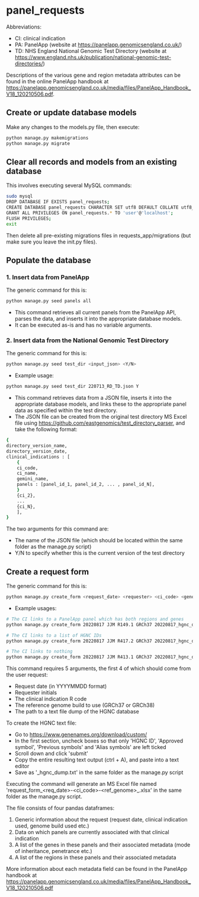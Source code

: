# panel_requests

Abbreviations:
- CI: clinical indication
- PA: PanelApp (website at https://panelapp.genomicsengland.co.uk/)
- TD: NHS England National Genomic Test Directory (website at https://www.england.nhs.uk/publication/national-genomic-test-directories/)

Descriptions of the various gene and region metadata attributes can be found in the online PanelApp handbook at https://panelapp.genomicsengland.co.uk/media/files/PanelApp_Handbook_V18_120210506.pdf.

## Create or update database models
Make any changes to the models.py file, then execute:
```sh
python manage.py makemigrations
python manage.py migrate
```

## Clear all records and models from an existing database
This involves executing several MySQL commands:
```sh
sudo mysql
DROP DATABASE IF EXISTS panel_requests;
CREATE DATABASE panel_requests CHARACTER SET utf8 DEFAULT COLLATE utf8_general_ci;
GRANT ALL PRIVILEGES ON panel_requests.* TO 'user'@'localhost';
FLUSH PRIVILEGES;
exit
```
Then delete all pre-existing migrations files in requests_app/migrations (but make sure you leave the init.py files).

## Populate the database
### 1. Insert data from PanelApp
The generic command for this is:
```sh
python manage.py seed panels all
```
- This command retrieves all current panels from the PanelApp API, parses the data, and inserts it into the appropriate database models.
- It can be executed as-is and has no variable arguments.

### 2. Insert data from the National Genomic Test Directory
The generic command for this is:
```sh
python manage.py seed test_dir <input_json> <Y/N>
```
- Example usage:
```sh
python manage.py seed test_dir 220713_RD_TD.json Y
```
- This command retrieves data from a JSON file, inserts it into the appropriate database models, and links these to the appropriate panel data as specified within the test directory.
- The JSON file can be created from the original test directory MS Excel file using https://github.com/eastgenomics/test_directory_parser, and take the following format:
```sh
{
directory_version_name,
directory_version_date,
clinical_indications : [
	{
	ci_code,
	ci_name,
	gemini_name,
	panels : [panel_id_1, panel_id_2, ... , panel_id_N],
	}
	{ci_2},
	...
	{ci_N},
	],
}
```
The two arguments for this command are:
- The name of the JSON file (which should be located within the same folder as the manage.py script)
- Y/N to specify whether this is the current version of the test directory

## Create a request form
The generic command for this is:
```sh
python manage.py create_form <request_date> <requester> <ci_code> <genome_build> <hgnc_filename>
```
- Example usages:
```sh
# The CI links to a PanelApp panel which has both regions and genes
python manage.py create_form 20220817 JJM R149.1 GRCh37 20220817_hgnc_dump.txt

# The CI links to a list of HGNC IDs
python manage.py create_form 20220817 JJM R417.2 GRCh37 20220817_hgnc_dump.txt

# The CI links to nothing
python manage.py create_form 20220817 JJM R413.1 GRCh37 20220817_hgnc_dump.txt
```

This command requires 5 arguments, the first 4 of which should come from the user request:
- Request date (in YYYYMMDD format)
- Requester initials
- The clinical indication R code
- The reference genome build to use (GRCh37 or GRCh38)
- The path to a text file dump of the HGNC database

To create the HGNC text file:
- Go to https://www.genenames.org/download/custom/
- In the first section, uncheck boxes so that only 'HGNC ID', 'Approved symbol', 'Previous symbols' and 'Alias symbols' are left ticked
- Scroll down and click 'submit'
- Copy the entire resulting text output (ctrl + A), and paste into a text editor
- Save as '<YYYYMMDD>_hgnc_dump.txt' in the same folder as the manage.py script

Executing the command will generate an MS Excel file named 'request_form_<req_date>-<ci_code>-<ref_genome>_<requester>.xlsx' in the same folder as the manage.py script.

The file consists of four pandas dataframes:
1. Generic information about the request (request date, clinical indication used, genome build used etc.)
2. Data on which panels are currently associated with that clinical indication
3. A list of the genes in these panels and their associated metadata (mode of inheritance, penetrance etc.)
4. A list of the regions in these panels and their associated metadata

More information about each metadata field can be found in the PanelApp handbook at https://panelapp.genomicsengland.co.uk/media/files/PanelApp_Handbook_V18_120210506.pdf
